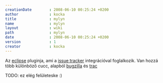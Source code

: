 ```yaml
---
creationDate        : 2008-06-10 00:25:24 +0200 
author              : kocka 
title               : mylyn 
name                : mylyn 
layout              : wiki 
path                : mylyn 
date                : 2008-06-10 00:25:24 +0200 
version             : 1 
creator             : kocka 
---
```

Az [eclipse](Eclipse.html) pluginja, ami a [issue tracker](issue%20tracker.html) integrációval foglalkozik. Van hozzá több különböző cucc, alapból [bugzilla](Missing.html) és [trac](Missing.html)

TODO: ez elég felületeske :)
